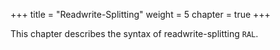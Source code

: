 +++
title = "Readwrite-Splitting"
weight = 5
chapter = true
+++

This chapter describes the syntax of readwrite-splitting `RAL`.
